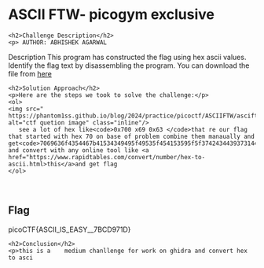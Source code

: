 
<!DOCTYPE html>
<html>

<body>
    <h1>ASCII FTW- picogym exclusive</h1>

    <h2>Challenge Description</h2>
    <p> AUTHOR: ABHISHEK AGARWAL

Description
This program has constructed the flag using hex ascii values. Identify the flag text by disassembling the program.
You can download the file from  <a href="https://phantom1ss.github.io/blog/2024/practice/picoctf/ASCIIFTW/asciiftw">here</a>

</p>

    <h2>Solution Approach</h2>
    <p>Here are the steps we took to solve the challenge:</p>
    <ol>
    <img src=" https://phantom1ss.github.io/blog/2024/practice/picoctf/ASCIIFTW/asciftwng.png" alt="ctf quetion image" class="inline"/>
       see a lot of hex like<code>0x700 x69 0x63 </code>that re our flag that started with hex 70 on base of problem combine them manaually and get<code>7069636f4354467b41534349495f49535f454153595f5f37424344393731447d</code> and convert with any online tool like <a href="https://www.rapidtables.com/convert/number/hex-to-ascii.html>this</a>and get flag
    </ol>
<br>
    <h2>Flag</h2>
    <p class="flag">picoCTF{ASCII_IS_EASY__7BCD971D}
</p>

    <h2>Conclusion</h2>
    <p>this is a    medium chanllenge for work on ghidra and convert hex to asci
</body>
</html>



